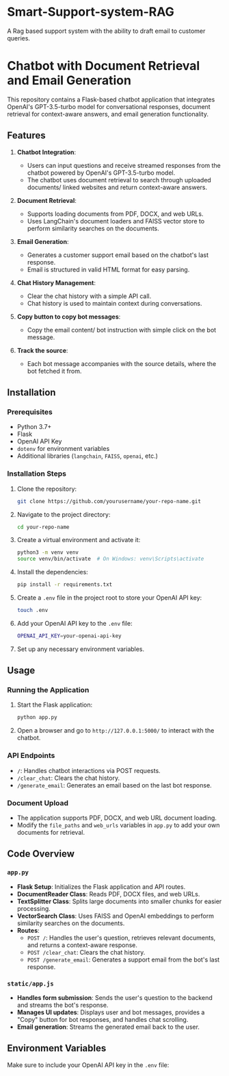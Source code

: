 # Smart-Support-system-RAG
A Rag based support system with the ability to draft email to customer queries.

# Chatbot with Document Retrieval and Email Generation

This repository contains a Flask-based chatbot application that integrates OpenAI's GPT-3.5-turbo model for conversational responses, document retrieval for context-aware answers, and email generation functionality.

## Features

1. **Chatbot Integration**:
   - Users can input questions and receive streamed responses from the chatbot powered by OpenAI's GPT-3.5-turbo model.
   - The chatbot uses document retrieval to search through uploaded documents/ linked websites and return context-aware answers.
   
2. **Document Retrieval**:
   - Supports loading documents from PDF, DOCX, and web URLs.
   - Uses LangChain's document loaders and FAISS vector store to perform similarity searches on the documents.
   
3. **Email Generation**:
   - Generates a customer support email based on the chatbot's last response.
   - Email is structured in valid HTML format for easy parsing.

4. **Chat History Management**:
   - Clear the chat history with a simple API call.
   - Chat history is used to maintain context during conversations.

5. **Copy button to copy bot messages**:
   - Copy the email content/ bot instruction with simple click on the bot message.
  
6. **Track the source**:
   - Each bot message accompanies with the source details, where the bot fetched it from.
   

## Installation

### Prerequisites

- Python 3.7+
- Flask
- OpenAI API Key
- `dotenv` for environment variables
- Additional libraries (`langchain`, `FAISS`, `openai`, etc.)

### Installation Steps

1. Clone the repository:

    ```bash
    git clone https://github.com/yourusername/your-repo-name.git
    ```

2. Navigate to the project directory:

    ```bash
    cd your-repo-name
    ```

3. Create a virtual environment and activate it:

    ```bash
    python3 -m venv venv
    source venv/bin/activate  # On Windows: venv\Scripts\activate
    ```

4. Install the dependencies:

    ```bash
    pip install -r requirements.txt
    ```

5. Create a `.env` file in the project root to store your OpenAI API key:

    ```bash
    touch .env
    ```

6. Add your OpenAI API key to the `.env` file:

    ```bash
    OPENAI_API_KEY=your-openai-api-key
    ```

7. Set up any necessary environment variables.

## Usage

### Running the Application

1. Start the Flask application:

    ```bash
    python app.py
    ```

2. Open a browser and go to `http://127.0.0.1:5000/` to interact with the chatbot.

### API Endpoints

- `/`: Handles chatbot interactions via POST requests.
- `/clear_chat`: Clears the chat history.
- `/generate_email`: Generates an email based on the last bot response.

### Document Upload

- The application supports PDF, DOCX, and web URL document loading.
- Modify the `file_paths` and `web_urls` variables in `app.py` to add your own documents for retrieval.

## Code Overview

### `app.py`

- **Flask Setup**: Initializes the Flask application and API routes.
- **DocumentReader Class**: Reads PDF, DOCX files, and web URLs.
- **TextSplitter Class**: Splits large documents into smaller chunks for easier processing.
- **VectorSearch Class**: Uses FAISS and OpenAI embeddings to perform similarity searches on the documents.
- **Routes**:
  - `POST /`: Handles the user's question, retrieves relevant documents, and returns a context-aware response.
  - `POST /clear_chat`: Clears the chat history.
  - `POST /generate_email`: Generates a support email from the bot's last response.

### `static/app.js`

- **Handles form submission**: Sends the user's question to the backend and streams the bot's response.
- **Manages UI updates**: Displays user and bot messages, provides a "Copy" button for bot responses, and handles chat scrolling.
- **Email generation**: Streams the generated email back to the user.

## Environment Variables

Make sure to include your OpenAI API key in the `.env` file:

